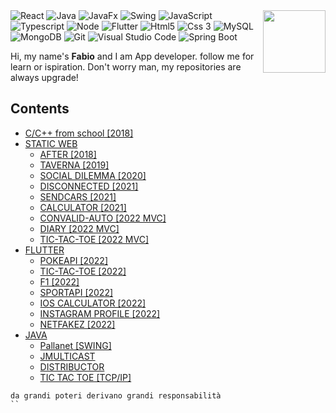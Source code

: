 <img align="right" width="100px" src="https://media-exp1.licdn.com/dms/image/C4D03AQFGGnsz1SrVEw/profile-displayphoto-shrink_200_200/0/1645467069254?e=1656547200&v=beta&t=8M9iUZ0yYkHn1AsFtVUGZlZPUetjBWWkQNX_9E_gt2k">
<div>
  <img alt="React" src="https://img.shields.io/badge/React-000000?style=for-the-badge&logo=react&logoColor=3f6791&style=flat-square" />
  <img alt="Java" src="https://img.shields.io/badge/Java-%23ED8B00.svg?style=for-the-badge&logo=java&logoColor=white&style=flat-square" />
    <img alt="JavaFx" src="https://img.shields.io/badge/JavaFX-%23ED8B00.svg?style=for-the-badge&logo=java&logoColor=white&style=flat-square" />
    <img alt="Swing" src="https://img.shields.io/badge/Swing-%23ED8B00.svg?style=for-the-badge&logo=java&logoColor=white&style=flat-square" />
  <img alt =JavaScript src="https://img.shields.io/badge/Javascript-%23323330.svg?style=for-the-badge&logo=javascript&logoColor=%23F7DF1E&style=flat-square" />
    <img alt =Typescript src="https://img.shields.io/badge/Typescript-000000?style=for-the-badge&logo=typescript&logoColor=163470&style=flat-square" />
    <img alt =Node src="https://img.shields.io/badge/Node-%23323330.svg?style=for-the-badge&logo=javascript&logoColor=%23F7DF1E&style=flat-square" />
  <img alt="Flutter" src="https://img.shields.io/badge/Flutter-FFFFFF?style=for-the-badge&logo=flutter&logoColor=29b6cc&style=flat-square" />
  <img alt="Html5" src="https://img.shields.io/badge/HTML-%23E34F26.svg?style=for-the-badge&logo=html5&logoColor=white&style=flat-square" />
  <img alt="Css 3" src="https://img.shields.io/badge/CSS3-%231572B6.svg?style=for-the-badge&logo=css3&logoColor=white&style=flat-square" />
  <img alt="MySQL" src="https://img.shields.io/badge/MYSQL-%2300f.svg?style=for-the-badge&logo=mysql&logoColor=white&style=flat-square" />
  <img alt = "MongoDB" src="https://img.shields.io/badge/mongoDB-0d1a05?style=for-the-badge&logo=mongodb&logoColor=2f5e0f&style=flat-square" />
  <img alt="Git" src="https://img.shields.io/badge/Git-%23F05033.svg?style=for-the-badge&logo=git&logoColor=white&style=flat-square" />
  <img alt = "Visual Studio Code" src="https://img.shields.io/badge/Visual%20Studio%20Code-0078d7.svg?style=for-the-badge&logo=visual-studio-code&logoColor=white&style=flat-square" />
  <img alt = "Spring Boot" src="https://img.shields.io/badge/Spring%20Boot-000000?style=for-the-badge&logo=springboot&logoColor=05852e&style=flat-square" />
</div>


Hi, my name's <b>Fabio</b> and I am App developer. follow me for learn or ispiration. Don't worry man, my repositories are always upgrade!

## Contents
 - [C/C++ from school [2018]](https://github.com/RonaldoCMS/Cpp)
 - [STATIC WEB]()
	- [AFTER [2018]](https://github.com/RonaldoCMS/html-after)
	- [TAVERNA [2019]](https://github.com/RonaldoCMS/html-taverna)
	- [SOCIAL DILEMMA [2020]](https://github.com/RonaldoCMS/GPOI-SocialDilemma)
    - [DISCONNECTED [2021]](https://github.com/RonaldoCMS/GPOI-Disconnected)
    - [SENDCARS [2021]](https://github.com/RonaldoCMS/TPSIT-autoveicolo)
    - [CALCULATOR [2021]](https://github.com/RonaldoCMS/html-calcolatrice)  
    - [CONVALID-AUTO [2022 MVC]](https://github.com/RonaldoCMS/matrix-exercises/tree/main/5-convalid-auto)    
    - [DIARY [2022 MVC]](https://github.com/RonaldoCMS/matrix-exercises/tree/main/7-esercizi-dom)
    - [TIC-TAC-TOE [2022 MVC]](https://github.com/RonaldoCMS/matrix-exercises/tree/main/8-tic-tac-toe)
 - [FLUTTER](#examples)
	- [POKEAPI [2022]](https://github.com/RonaldoCMS/pokeapi)
	- [TIC-TAC-TOE [2022]](https://github.com/RonaldoCMS/tic-tac-toe)
	- [F1 [2022]](https://github.com/RonaldoCMS/formula-one)
	- [SPORTAPI [2022]](https://github.com/RonaldoCMS/sport-app)
	- [IOS CALCULATOR [2022]](https://github.com/RonaldoCMS/ios--calculator)
	- [INSTAGRAM PROFILE [2022]](https://github.com/RonaldoCMS/instagram-profile)
	- [NETFAKEZ [2022]](https://github.com/RonaldoCMS/flutter--films)
- [JAVA](#about-the-project)
  - [Pallanet [SWING]](https://github.com/RonaldoCMS/java-PallaNet)
  - [JMULTICAST](https://github.com/RonaldoCMS/JUnicast)
  - [DISTRIBUCTOR](https://github.com/RonaldoCMS/java-distributor)
  - [TIC TAC TOE [TCP/IP]](https://github.com/RonaldoCMS/java-Tic-Tac-Toe)


```
da grandi poteri derivano grandi responsabilità
``
